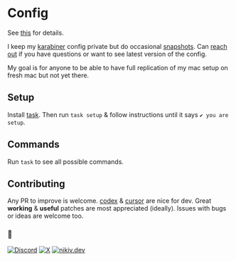 # Config

See [this](https://nikiv.dev/config) for details.

I keep my [karabiner](https://nikiv.dev/karabiner) config private but do occasional [snapshots](https://github.com/nikivdev/snaps). Can [reach out](https://x.com/nikivdev) if you have questions or want to see latest version of the config.

My goal is for anyone to be able to have full replication of my mac setup on fresh mac but not yet there.

## Setup

Install [task](https://taskfile.dev/docs/installation). Then run `task setup` & follow instructions until it says `✔️ you are setup`.

## Commands

Run `task` to see all possible commands.

## Contributing

Any PR to improve is welcome. [codex](https://github.com/openai/codex) & [cursor](https://cursor.com) are nice for dev. Great **working** & **useful** patches are most appreciated (ideally). Issues with bugs or ideas are welcome too.

### 🖤

[![Discord](https://go.nikiv.dev/badge-discord)](https://go.nikiv.dev/discord) [![X](https://go.nikiv.dev/badge-x)](https://x.com/nikivdev) [![nikiv.dev](https://go.nikiv.dev/badge-nikiv)](https://nikiv.dev)
